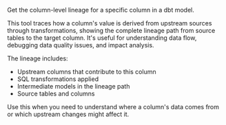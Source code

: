 Get the column-level lineage for a specific column in a dbt model.

This tool traces how a column's value is derived from upstream sources through transformations, showing the complete lineage path from source tables to the target column. It's useful for understanding data flow, debugging data quality issues, and impact analysis.

The lineage includes:
- Upstream columns that contribute to this column
- SQL transformations applied
- Intermediate models in the lineage path
- Source tables and columns

Use this when you need to understand where a column's data comes from or which upstream changes might affect it.
